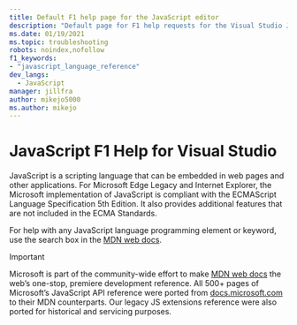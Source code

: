 ```yaml
---
title: Default F1 help page for the JavaScript editor
description: "Default page for F1 help requests for the Visual Studio JavaScript editor"
ms.date: 01/19/2021
ms.topic: troubleshooting
robots: noindex,nofollow
f1_keywords:
- "javascript_language_reference"
dev_langs:
  - JavaScript
manager: jillfra
author: mikejo5000
ms.author: mikejo
---
```


# JavaScript F1 Help for Visual Studio

JavaScript is a scripting language that can be embedded in web pages and other applications. For Microsoft Edge Legacy and Internet Explorer, the Microsoft implementation of JavaScript is compliant with the ECMAScript Language Specification 5th Edition. It also provides additional features that are not included in the ECMA Standards.

For help with any JavaScript language programming element or keyword, use the search box in the [MDN web docs](https://developer.mozilla.org/en-US/docs/Web/JavaScript/Reference).

> [!IMPORTANT]
> Microsoft is part of the community-wide effort to make [MDN web docs](https://developer.mozilla.org/en-US/docs/Web/JavaScript/Reference) the web’s one-stop, premiere development reference. All 500+ pages of Microsoft’s JavaScript API reference were ported from [docs.microsoft.com](https://docs.microsoft.com) to their MDN counterparts. Our legacy JS extensions reference were also ported for historical and servicing purposes.
